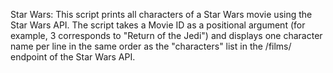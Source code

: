 Star Wars:
This script prints all characters of a Star Wars movie using the Star Wars API.
The script takes a Movie ID as a positional argument (for example, 3 corresponds to "Return of the Jedi") and displays one character name per line in the same order as the "characters" list in the /films/ endpoint of the Star Wars API.
